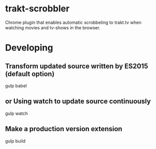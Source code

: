 # trakt-scrobbler
Chrome plugin that enables automatic scrobbeling to trakt.tv when watching movies and tv-shows in the browser.



# Developing

## Transform updated source written by ES2015 (default option)
gulp babel

## or Using watch to update source continuously
gulp watch

## Make a production version extension
gulp build